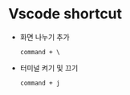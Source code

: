 # Vscode shortcut

- 화면 나누기 추가

  ```
  command + \
  ```

- 터미널 켜기 및 끄기

  ```
  command + j
  ```

  

